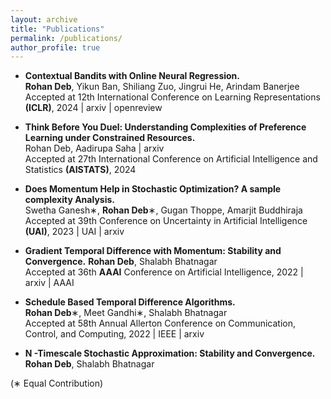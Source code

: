 ```yaml
---
layout: archive
title: "Publications"
permalink: /publications/
author_profile: true
---
```


- **Contextual Bandits with Online Neural Regression.**  
**Rohan Deb**, Yikun Ban, Shiliang Zuo, Jingrui He, Arindam Banerjee  
Accepted at 12th International Conference on Learning Representations **(ICLR)**, 2024 | arxiv | openreview

- **Think Before You Duel: Understanding Complexities of Preference Learning under Constrained Resources.**  
Rohan Deb, Aadirupa Saha | arxiv  
Accepted at 27th International Conference on Artificial Intelligence and Statistics **(AISTATS)**, 2024  

- **Does Momentum Help in Stochastic Optimization? A sample complexity Analysis.**  
Swetha Ganesh∗, **Rohan Deb**∗, Gugan Thoppe, Amarjit Buddhiraja  
Accepted at 39th Conference on Uncertainty in Artificial Intelligence **(UAI)**, 2023 | UAI | arxiv

- **Gradient Temporal Difference with Momentum: Stability and Convergence.**
**Rohan Deb**, Shalabh Bhatnagar  
Accepted at 36th **AAAI** Conference on Artificial Intelligence, 2022 | arxiv | AAAI

- **Schedule Based Temporal Difference Algorithms.**  
**Rohan Deb**∗, Meet Gandhi∗, Shalabh Bhatnagar  
Accepted at 58th Annual Allerton Conference on Communication, Control, and Computing, 2022 | IEEE | arxiv  

- **N -Timescale Stochastic Approximation: Stability and Convergence.**  
**Rohan Deb**, Shalabh Bhatnagar

(∗ Equal Contribution)

